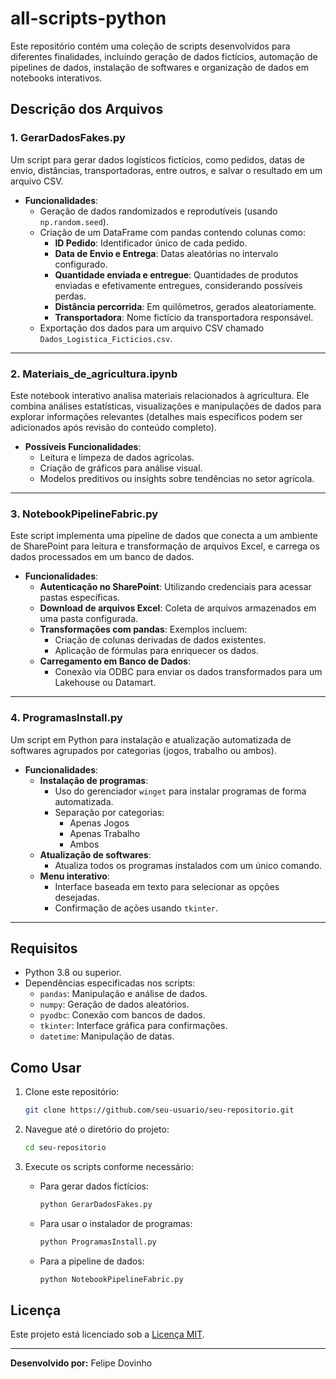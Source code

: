 # all-scripts-python

Este repositório contém uma coleção de scripts desenvolvidos para diferentes finalidades, incluindo geração de dados fictícios, automação de pipelines de dados, instalação de softwares e organização de dados em notebooks interativos.

## Descrição dos Arquivos

### 1. GerarDadosFakes.py
Um script para gerar dados logísticos fictícios, como pedidos, datas de envio, distâncias, transportadoras, entre outros, e salvar o resultado em um arquivo CSV.

- **Funcionalidades**:
  - Geração de dados randomizados e reprodutíveis (usando `np.random.seed`).
  - Criação de um DataFrame com pandas contendo colunas como:
    - **ID Pedido**: Identificador único de cada pedido.
    - **Data de Envio e Entrega**: Datas aleatórias no intervalo configurado.
    - **Quantidade enviada e entregue**: Quantidades de produtos enviadas e efetivamente entregues, considerando possíveis perdas.
    - **Distância percorrida**: Em quilômetros, gerados aleatoriamente.
    - **Transportadora**: Nome fictício da transportadora responsável.
  - Exportação dos dados para um arquivo CSV chamado `Dados_Logistica_Ficticios.csv`.

---

### 2. Materiais_de_agricultura.ipynb
Este notebook interativo analisa materiais relacionados à agricultura. Ele combina análises estatísticas, visualizações e manipulações de dados para explorar informações relevantes (detalhes mais específicos podem ser adicionados após revisão do conteúdo completo).

- **Possíveis Funcionalidades**:
  - Leitura e limpeza de dados agrícolas.
  - Criação de gráficos para análise visual.
  - Modelos preditivos ou insights sobre tendências no setor agrícola.

---

### 3. NotebookPipelineFabric.py
Este script implementa uma pipeline de dados que conecta a um ambiente de SharePoint para leitura e transformação de arquivos Excel, e carrega os dados processados em um banco de dados.

- **Funcionalidades**:
  - **Autenticação no SharePoint**: Utilizando credenciais para acessar pastas específicas.
  - **Download de arquivos Excel**: Coleta de arquivos armazenados em uma pasta configurada.
  - **Transformações com pandas**: Exemplos incluem:
    - Criação de colunas derivadas de dados existentes.
    - Aplicação de fórmulas para enriquecer os dados.
  - **Carregamento em Banco de Dados**:
    - Conexão via ODBC para enviar os dados transformados para um Lakehouse ou Datamart.

---

### 4. ProgramasInstall.py
Um script em Python para instalação e atualização automatizada de softwares agrupados por categorias (jogos, trabalho ou ambos).

- **Funcionalidades**:
  - **Instalação de programas**:
    - Uso do gerenciador `winget` para instalar programas de forma automatizada.
    - Separação por categorias:
      - Apenas Jogos
      - Apenas Trabalho
      - Ambos
  - **Atualização de softwares**:
    - Atualiza todos os programas instalados com um único comando.
  - **Menu interativo**:
    - Interface baseada em texto para selecionar as opções desejadas.
    - Confirmação de ações usando `tkinter`.

---

## Requisitos

- Python 3.8 ou superior.
- Dependências especificadas nos scripts:
  - `pandas`: Manipulação e análise de dados.
  - `numpy`: Geração de dados aleatórios.
  - `pyodbc`: Conexão com bancos de dados.
  - `tkinter`: Interface gráfica para confirmações.
  - `datetime`: Manipulação de datas.

## Como Usar

1. Clone este repositório:
   ```bash
   git clone https://github.com/seu-usuario/seu-repositorio.git
   ```
2. Navegue até o diretório do projeto:
   ```bash
   cd seu-repositorio
   ```
3. Execute os scripts conforme necessário:

   - Para gerar dados fictícios:
     ```bash
     python GerarDadosFakes.py
     ```
   - Para usar o instalador de programas:
     ```bash
     python ProgramasInstall.py
     ```
   - Para a pipeline de dados:
     ```bash
     python NotebookPipelineFabric.py
     ```

## Licença

Este projeto está licenciado sob a [Licença MIT](LICENSE).

---

**Desenvolvido por:** Felipe Dovinho
